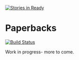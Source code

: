 [![Stories in Ready](https://badge.waffle.io/jonahgeorge/paperbacks.png?label=ready&title=Ready)](https://waffle.io/jonahgeorge/paperbacks)
# Paperbacks
[![Build Status](https://travis-ci.org/jonahgeorge/paperbacks.svg?branch=master)](https://travis-ci.org/jonahgeorge/paperbacks)

Work in progress- more to come.
